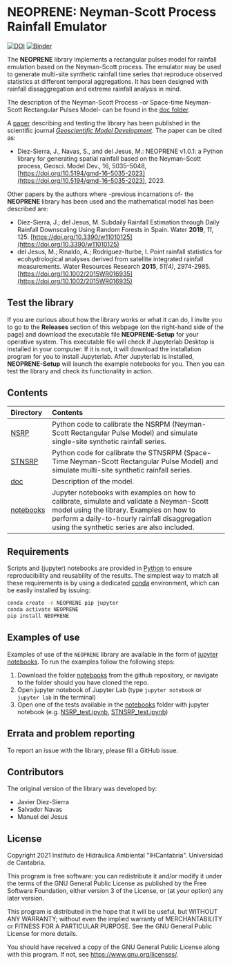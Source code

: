 # NEOPRENE: Neyman-Scott Process Rainfall Emulator

[![DOI](https://zenodo.org/badge/DOI/10.5281/zenodo.6349377.svg)](https://doi.org/10.5281/zenodo.6349377) [![Binder](https://mybinder.org/badge_logo.svg)](https://mybinder.org/v2/gh/IHCantabria/NEOPRENE/main?urlpath=tree/notebooks/NSRP_test.ipynb)


The **NEOPRENE** library implements a rectangular pulses model for rainfall emulation based on the Neyman-Scott process. The emulator may be used to generate multi-site synthetic rainfall time series that reproduce observed statistics at different temporal aggregations. It has been designed with rainfall dissaggregation and extreme rainfall analysis in mind.

The description of the Neyman-Scott Process -or Space-time Neyman-Scott Rectangular Pulses Model- can be found in the [doc folder](https://github.com/IHCantabria/NEOPRENE/tree/main/doc).

A [paper](https://gmd.copernicus.org/articles/16/5035/2023/) describing and testing the library has been published in the scientific journal [_Geoscientific Model Development_](https://www.geoscientific-model-development.net/). The paper can be cited as:

+ Diez-Sierra, J., Navas, S., and del Jesus, M.: NEOPRENE v1.0.1: a Python library for generating spatial rainfall based on the Neyman–Scott process, Geosci. Model Dev., 16, 5035–5048, [https://doi.org/10.5194/gmd-16-5035-2023](https://doi.org/10.5194/gmd-16-5035-2023), 2023.

Other papers by the authors where -previous incarnations of- the **NEOPRENE** library has been used and the mathematical model has been described are:

+ Diez-Sierra, J.; del Jesus, M. Subdaily Rainfall Estimation through Daily Rainfall Downscaling Using Random Forests in Spain. Water **2019**, _11_, 125. [https://doi.org/10.3390/w11010125](https://doi.org/10.3390/w11010125)
+ del Jesus, M.; Rinaldo, A.; Rodriguez-Iturbe, I. Point rainfall statistics for ecohydrological analyses derived from satellite integrated rainfall measurements. Water Resources Research **2015**, _51(4)_, 2974-2985. [https://doi.org/10.1002/2015WR016935](https://doi.org/10.1002/2015WR016935)

## Test the library

If you are curious about how the library works or what it can do, I invite you to go to the **Releases** section of this webpage (on the right-hand side of the page) and download the executable file **NEOPRENE-Setup** for your operative system. This executable file will check if Jupyterlab Desktop is installed in your computer. If it is not, it will download the installation program for you to install Jupyterlab. After Jupyterlab is installed, **NEOPRENE-Setup** will launch the example notebooks for you. Then you can test the library and check its functionality in action.

## Contents

| Directory | Contents |
| :-------- | :------- |
|  [NSRP](https://github.com/IHCantabria/NEOPRENE/tree/main/NEOPRENE/NSRP) | Python code to calibrate the NSRPM (Neyman-Scott Rectangular Pulse Model) and simulate single-site synthetic rainfall series.
|  [STNSRP](https://github.com/IHCantabria/NEOPRENE/tree/main/NEOPRENE/STNSRP) | Python code for calibrate the STNSRPM (Space-Time Neyman-Scott Rectangular Pulse Model) and simulate multi-site synthetic rainfall series.
| [doc](https://github.com/IHCantabria/NEOPRENE/tree/main/doc) | Description of the model.
| [notebooks](https://github.com/IHCantabria/NEOPRENE/tree/main/notebooks) |  Jupyter notebooks with examples on how to calibrate, simulate and validate a Neyman-Scott model using the library. Examples on how to perform a daily-to-hourly rainfall disaggregation using the synthetic series are also included.

## Requirements

Scripts and (jupyter) notebooks are provided in [Python](https://www.python.org/) to ensure reproducibility and reusability of the results. The simplest way to match all these requirements is by using a dedicated [conda](https://docs.conda.io) environment, which can be easily installed by issuing:

```sh
conda create -n NEOPRENE pip jupyter
conda activate NEOPRENE
pip install NEOPRENE
```

## Examples of use

Examples of use of the `NEOPRENE` library are available in the form of [jupyter notebooks](https://github.com/IHCantabria/NEOPRENE/tree/main/notebooks). To run the examples follow the following steps:

1. Download the folder [notebooks](https://github.com/IHCantabria/NEOPRENE/tree/main/notebooks) from the github repository, or navigate to the folder should you have cloned the repo.
2. Open jupyter notebook of Jupyter Lab (type `jupyter notebook` or `jupyter lab`  in the terminal)
3. Open one of the tests available in the [notebooks](https://github.com/IHCantabria/NEOPRENE/tree/main/notebooks) folder with jupyter notebook  (e.g. [NSRP_test.ipynb](https://github.com/IHCantabria/NEOPRENE/blob/main/notebooks/NSRP_test.ipynb), [STNSRP_test.ipynb](https://github.com/IHCantabria/NEOPRENE/blob/main/notebooks/STNSRP_test.ipynb))

## Errata and problem reporting

To report an issue with the library, please fill a GitHub issue.

## Contributors

The original version of the library was developed by:

+ Javier Diez-Sierra
+ Salvador Navas
+ Manuel del Jesus

## License

Copyright 2021 Instituto de Hidráulica Ambiental "IHCantabria". Universidad de Cantabria.

This program is free software: you can redistribute it and/or modify
it under the terms of the GNU General Public License as published by
the Free Software Foundation, either version 3 of the License, or
(at your option) any later version.

This program is distributed in the hope that it will be useful,
but WITHOUT ANY WARRANTY; without even the implied warranty of
MERCHANTABILITY or FITNESS FOR A PARTICULAR PURPOSE.  See the
GNU General Public License for more details.

You should have received a copy of the GNU General Public License
along with this program.  If not, see <https://www.gnu.org/licenses/>.
